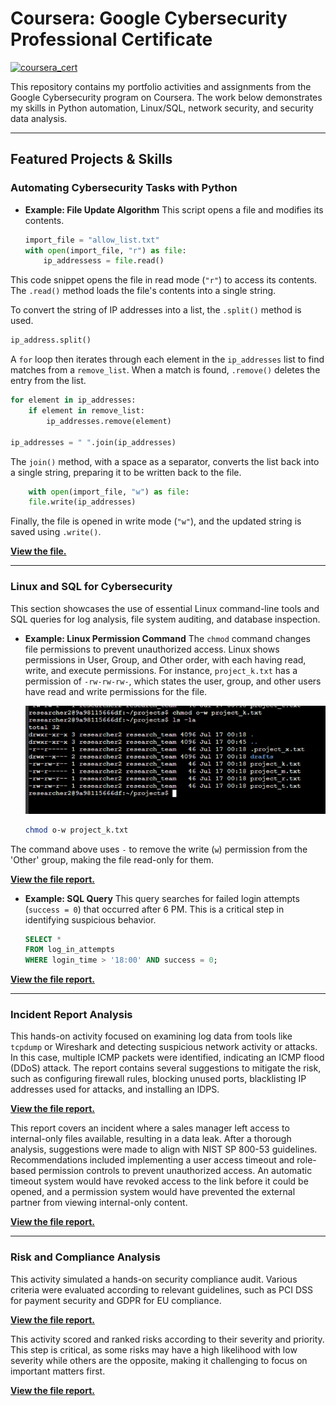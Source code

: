 # Coursera: Google Cybersecurity Professional Certificate


[![coursera_cert](https://www.coursera.org/account/accomplishments/professional-cert/JXOCGNV0WXXF "coursera_cert")](https://s3.amazonaws.com/coursera_assets/meta_images/generated/CERTIFICATE_LANDING_PAGE/CERTIFICATE_LANDING_PAGE~JXOCGNV0WXXF/CERTIFICATE_LANDING_PAGE~JXOCGNV0WXXF.jpeg "coursera_cert")

This repository contains my portfolio activities and assignments from the Google Cybersecurity program on Coursera. The work below demonstrates my skills in Python automation, Linux/SQL, network security, and security data analysis.

---

## Featured Projects & Skills

### Automating Cybersecurity Tasks with Python

* **Example: File Update Algorithm**
	This script opens a file and modifies its contents.

	```python
	import_file = "allow_list.txt"
	with open(import_file, "r") as file:
		ip_addressess = file.read()
	```
This code snippet opens the file in read mode (`"r"`) to access its contents. The `.read()` method loads the file's contents into a single string.

To convert the string of IP addresses into a list, the `.split()` method is used.
```python
ip_address.split()
```

A `for` loop then iterates through each element in the `ip_addresses` list to find matches from a `remove_list`. When a match is found, `.remove()` deletes the entry from the list.

```python
for element in ip_addresses:
	if element in remove_list:
		ip_addresses.remove(element)

ip_addresses = " ".join(ip_addresses) 	
```
The `join()` method, with a space as a separator, converts the list back into a single string, preparing it to be written back to the file.

```python
	with open(import_file, "w") as file:
	file.write(ip_addresses)
```
Finally, the file is opened in write mode (`"w"`), and the updated string is saved using `.write()`.

[**View the file.**](https://github.com/NabiCook/coursera-works/tree/main/GoogleCybersecurity/Automating-Cybersecurity-Tasks-with-Python)

---

### Linux and SQL for Cybersecurity

This section showcases the use of essential Linux command-line tools and SQL queries for log analysis, file system auditing, and database inspection.

* **Example: Linux Permission Command**
	The `chmod` command changes file permissions to prevent unauthorized access. Linux shows permissions in User, Group, and Other order, with each having read, write, and execute permissions. For instance, `project_k.txt` has a permission of `-rw-rw-rw-`, which states the user, group, and other users have read and write permissions for the file.
	
	![Linux file permissions](https://raw.githubusercontent.com/NabiCook/coursera-works/main/GoogleCybersecurity/img/Picture1.png)
	
	```bash
	chmod o-w project_k.txt
	```
The command above uses `-` to remove the write (`w`) permission from the 'Other' group, making the file read-only for them.

[**View the file report.**](https://github.com/NabiCook/coursera-works/blob/main/GoogleCybersecurity/File%20permissions%20in%20Linux.docx)


* **Example: SQL Query**
	This query searches for failed login attempts (`success = 0`) that occurred after 6 PM. This is a critical step in identifying suspicious behavior.
	```sql
	SELECT *
	FROM log_in_attempts
	WHERE login_time > '18:00' AND success = 0;
	```
[**View the file report.**](https://github.com/NabiCook/coursera-works/blob/main/GoogleCybersecurity/Apply%20filters%20to%20SQL%20queries.docx)

---


### Incident Report Analysis

This hands-on activity focused on examining log data from tools like `tcpdump` or Wireshark and detecting suspicious network activity or attacks. In this case, multiple ICMP packets were identified, indicating an ICMP flood (DDoS) attack. The report contains several suggestions to mitigate the risk, such as configuring firewall rules, blocking unused ports, blacklisting IP addresses used for attacks, and installing an IDPS.

[**View the file report.**](https://github.com/NabiCook/coursera-works/blob/main/GoogleCybersecurity/Incident%20report%20analysis.docx)


This report covers an incident where a sales manager left access to internal-only files available, resulting in a data leak. After a thorough analysis, suggestions were made to align with NIST SP 800-53 guidelines. Recommendations included implementing a user access timeout and role-based permission controls to prevent unauthorized access. An automatic timeout system would have revoked access to the link before it could be opened, and a permission system would have prevented the external partner from viewing internal-only content.

[**View the file report.**](https://github.com/NabiCook/coursera-works/blob/main/GoogleCybersecurity/Activity%20Template_%20Data%20leak%20worksheet.docx)


---

### Risk and Compliance Analysis
This activity simulated a hands-on security compliance audit. Various criteria were evaluated according to relevant guidelines, such as PCI DSS for payment security and GDPR for EU compliance.

[**View the file report.**](https://github.com/NabiCook/coursera-works/blob/main/GoogleCybersecurity/Controls%20and%20compliance%20checklist.pdf)

This activity scored and ranked risks according to their severity and priority. This step is critical, as some risks may have a high likelihood with low severity while others are the opposite, making it challenging to focus on important matters first.

[**View the file report.**](https://github.com/NabiCook/coursera-works/tree/main/GoogleCybersecurity)